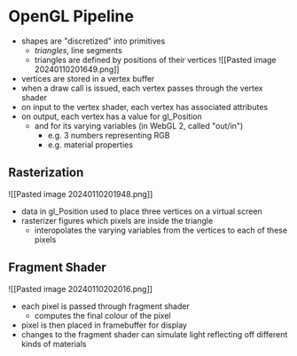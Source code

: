 # OpenGL Pipeline
- shapes are "discretized" into primitives
	- _triangles_, line segments
	- triangles are defined by positions of their vertices
![[Pasted image 20240110201649.png]]
- vertices are stored in a vertex buffer
- when a draw call is issued, each vertex passes through the vertex shader
- on input to the vertex shader, each vertex has associated attributes
- on output, each vertex has a value for gl_Position
	- and for its varying variables (in WebGL 2, called "out/in")
		- e.g. 3 numbers representing RGB
		- e.g. material properties
## Rasterization
![[Pasted image 20240110201948.png]]
- data in gl_Position used to place three vertices on a virtual screen
- rasterizer figures which pixels are inside the triangle
	- interopolates the varying variables from the vertices to each of these pixels
## Fragment Shader
![[Pasted image 20240110202016.png]]
- each pixel is passed through fragment shader
	- computes the final colour of the pixel
- pixel is then placed in framebuffer for display
- changes to the fragment shader can simulate light reflecting off different kinds of materials